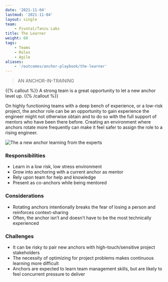 ```yaml
---
date: '2021-11-04'
lastmod: '2021-11-04'
layout: single
team:
    - Pivotal/Tanzu Labs
title: The Learner
weight: 60
tags:
    - Teams
    - Roles
    - Agile
aliases:
    - '/outcomes/anchor-playbook/the-learner'
---
```


> AN ANCHOR-IN-TRAINING

{{% callout %}}
A strong team is a great opportunity to let a new anchor level up.
{{% /callout %}}

On highly functioning teams with a deep bench of experience, or a low-risk project, the anchor role can be an opportunity to gain experience the engineer might not otherwise obtain and to do so with the full support of mentors who have been there before. Creating an environment where anchors rotate more frequently can make it feel safer to assign the role to a rising engineer.

![The a new anchor learning from the experts](/learningpaths/anchor-playbook/images/meeting2.jpg)

### Responsibilities

-   Learn in a low risk, low stress environment
-   Grow into anchoring with a current anchor as mentor
-   Rely upon team for help and knowledge
-   Present as co-anchors while being mentored

### Considerations

-   Rotating anchors intentionally breaks the fear of losing a person and reinforces context-sharing
-   Often, the anchor isn’t and doesn’t have to be the most technically experienced

### Challenges

-   It can be risky to pair new anchors with high-touch/sensitive project stakeholders
-   The necessity of optimizing for project problems makes continuous learning more difficult
-   Anchors are expected to learn team management skills, but are likely to feel concurrent pressure to deliver
